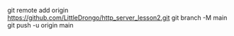 git remote add origin https://github.com/LittleDrongo/http_server_lesson2.git
git branch -M main
git push -u origin main
